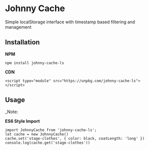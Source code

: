 Johnny Cache
============

Simple localStorage interface with timestamp based filtering and management

Installation
------------

**NPM**

    npm install johnny-cache-ls

**CDN**

    <script type="module" src="https://unpkg.com/johnny-cache-ls"></script>


Usage
-----

_Note: 

**ES6 Style Import**

    import JohnnyCache from 'johnny-cache-ls';
    let cache = new JohnnyCache()
    cache.set('stage-clothes', { color: black, coatLength: 'long' })
    console.log(cache.get('stage-clothes'))